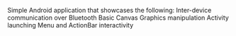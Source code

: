 Simple Android application that showcases the following:
Inter-device communication over Bluetooth 
Basic Canvas Graphics manipulation
Activity launching
Menu and ActionBar interactivity